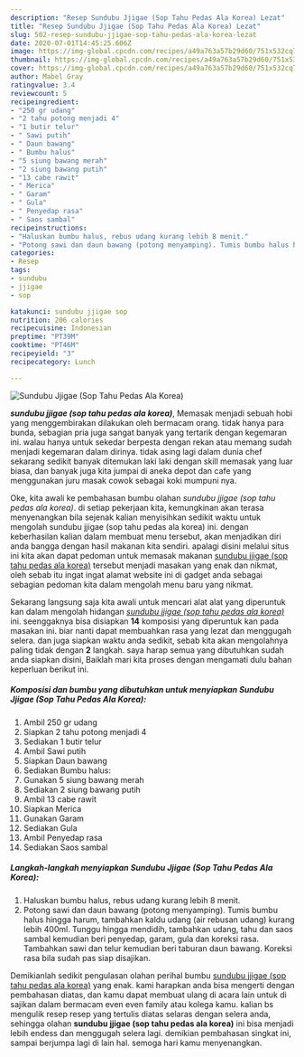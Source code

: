 ```yaml
---
description: "Resep Sundubu Jjigae (Sop Tahu Pedas Ala Korea) Lezat"
title: "Resep Sundubu Jjigae (Sop Tahu Pedas Ala Korea) Lezat"
slug: 502-resep-sundubu-jjigae-sop-tahu-pedas-ala-korea-lezat
date: 2020-07-01T14:45:25.606Z
image: https://img-global.cpcdn.com/recipes/a49a763a57b29d60/751x532cq70/sundubu-jjigae-sop-tahu-pedas-ala-korea-foto-resep-utama.jpg
thumbnail: https://img-global.cpcdn.com/recipes/a49a763a57b29d60/751x532cq70/sundubu-jjigae-sop-tahu-pedas-ala-korea-foto-resep-utama.jpg
cover: https://img-global.cpcdn.com/recipes/a49a763a57b29d60/751x532cq70/sundubu-jjigae-sop-tahu-pedas-ala-korea-foto-resep-utama.jpg
author: Mabel Gray
ratingvalue: 3.4
reviewcount: 5
recipeingredient:
- "250 gr udang"
- "2 tahu potong menjadi 4"
- "1 butir telur"
- " Sawi putih"
- " Daun bawang"
- " Bumbu halus"
- "5 siung bawang merah"
- "2 siung bawang putih"
- "13 cabe rawit"
- " Merica"
- " Garam"
- " Gula"
- " Penyedap rasa"
- " Saos sambal"
recipeinstructions:
- "Haluskan bumbu halus, rebus udang kurang lebih 8 menit."
- "Potong sawi dan daun bawang (potong menyamping). Tumis bumbu halus hingga harum, tambahkan kaldu udang (air rebusan udang) kurang lebih 400ml. Tunggu hingga mendidih, tambahkan udang, tahu dan saos sambal kemudian beri penyedap, garam, gula dan koreksi rasa. Tambahkan sawi dan telur kemudian beri taburan daun bawang. Koreksi rasa bila sudah pas siap disajikan."
categories:
- Resep
tags:
- sundubu
- jjigae
- sop

katakunci: sundubu jjigae sop 
nutrition: 206 calories
recipecuisine: Indonesian
preptime: "PT39M"
cooktime: "PT46M"
recipeyield: "3"
recipecategory: Lunch

---
```



![Sundubu Jjigae (Sop Tahu Pedas Ala Korea)](https://img-global.cpcdn.com/recipes/a49a763a57b29d60/751x532cq70/sundubu-jjigae-sop-tahu-pedas-ala-korea-foto-resep-utama.jpg)

<b><i>sundubu jjigae (sop tahu pedas ala korea)</i></b>, Memasak menjadi sebuah hobi yang menggembirakan dilakukan oleh bermacam orang. tidak hanya para bunda, sebagian pria juga sangat banyak yang tertarik dengan kegemaran ini. walau hanya untuk sekedar berpesta dengan rekan atau memang sudah menjadi kegemaran dalam dirinya. tidak asing lagi dalam dunia chef sekarang sedikit banyak ditemukan laki laki dengan skill memasak yang luar biasa, dan banyak juga kita jumpai di aneka depot dan cafe yang menggunakan juru masak cowok sebagai koki mumpuni nya.

Oke, kita awali ke pembahasan bumbu olahan <i>sundubu jjigae (sop tahu pedas ala korea)</i>. di setiap pekerjaan kita, kemungkinan akan terasa menyenangkan bila sejenak kalian menyisihkan sedikit waktu untuk mengolah sundubu jjigae (sop tahu pedas ala korea) ini. dengan keberhasilan kalian dalam membuat menu tersebut, akan menjadikan diri anda bangga dengan hasil makanan kita sendiri. apalagi disini melalui situs ini kita akan dapat pedoman untuk memasak makanan <u>sundubu jjigae (sop tahu pedas ala korea)</u> tersebut menjadi masakan yang enak dan nikmat, oleh sebab itu ingat ingat alamat website ini di gadget anda sebagai sebagian pedoman kita dalam mengolah menu baru yang nikmat.




Sekarang langsung saja kita awali untuk mencari alat alat yang diperuntuk kan dalam mengolah hidangan <u><i>sundubu jjigae (sop tahu pedas ala korea)</i></u> ini. seenggaknya bisa disiapkan <b>14</b> komposisi yang diperuntuk kan pada masakan ini. biar nanti dapat membuahkan rasa yang lezat dan menggugah selera. dan juga siapkan waktu anda sedikit, sebab kita akan mengolahnya paling tidak dengan <b>2</b> langkah. saya harap semua yang dibutuhkan sudah anda siapkan disini, Baiklah mari kita proses dengan mengamati dulu bahan keperluan berikut ini.

<!--inarticleads1-->

##### Komposisi dan bumbu yang dibutuhkan untuk menyiapkan Sundubu Jjigae (Sop Tahu Pedas Ala Korea):

1. Ambil 250 gr udang
1. Siapkan 2 tahu potong menjadi 4
1. Sediakan 1 butir telur
1. Ambil  Sawi putih
1. Siapkan  Daun bawang
1. Sediakan  Bumbu halus:
1. Gunakan 5 siung bawang merah
1. Sediakan 2 siung bawang putih
1. Ambil 13 cabe rawit
1. Siapkan  Merica
1. Gunakan  Garam
1. Sediakan  Gula
1. Ambil  Penyedap rasa
1. Sediakan  Saos sambal




<!--inarticleads2-->

##### Langkah-langkah menyiapkan Sundubu Jjigae (Sop Tahu Pedas Ala Korea):

1. Haluskan bumbu halus, rebus udang kurang lebih 8 menit.
1. Potong sawi dan daun bawang (potong menyamping). Tumis bumbu halus hingga harum, tambahkan kaldu udang (air rebusan udang) kurang lebih 400ml. Tunggu hingga mendidih, tambahkan udang, tahu dan saos sambal kemudian beri penyedap, garam, gula dan koreksi rasa. Tambahkan sawi dan telur kemudian beri taburan daun bawang. Koreksi rasa bila sudah pas siap disajikan.




Demikianlah sedikit pengulasan olahan perihal bumbu <u>sundubu jjigae (sop tahu pedas ala korea)</u> yang enak. kami harapkan anda bisa mengerti dengan pembahasan diatas, dan kamu dapat membuat ulang di acara lain untuk di sajikan dalam bermacam even even family atau kolega kamu. kalian bs mengulik resep resep yang tertulis diatas selaras dengan selera anda, sehingga olahan <b>sundubu jjigae (sop tahu pedas ala korea)</b> ini bisa menjadi lebih endess dan menggugah selera lagi. demikian pembahasan singkat ini, sampai berjumpa lagi di lain hal. semoga hari kamu menyenangkan.

